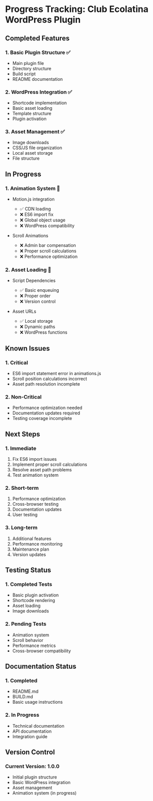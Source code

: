 # Progress Tracking: Club Ecolatina WordPress Plugin

## Completed Features

### 1. Basic Plugin Structure ✅

-   Main plugin file
-   Directory structure
-   Build script
-   README documentation

### 2. WordPress Integration ✅

-   Shortcode implementation
-   Basic asset loading
-   Template structure
-   Plugin activation

### 3. Asset Management ✅

-   Image downloads
-   CSS/JS file organization
-   Local asset storage
-   File structure

## In Progress

### 1. Animation System 🔄

-   Motion.js integration

    -   ✅ CDN loading
    -   ❌ ES6 import fix
    -   ❌ Global object usage
    -   ❌ WordPress compatibility

-   Scroll Animations
    -   ❌ Admin bar compensation
    -   ❌ Proper scroll calculations
    -   ❌ Performance optimization

### 2. Asset Loading 🔄

-   Script Dependencies

    -   ✅ Basic enqueuing
    -   ❌ Proper order
    -   ❌ Version control

-   Asset URLs
    -   ✅ Local storage
    -   ❌ Dynamic paths
    -   ❌ WordPress functions

## Known Issues

### 1. Critical

-   ES6 import statement error in animations.js
-   Scroll position calculations incorrect
-   Asset path resolution incomplete

### 2. Non-Critical

-   Performance optimization needed
-   Documentation updates required
-   Testing coverage incomplete

## Next Steps

### 1. Immediate

1. Fix ES6 import issues
2. Implement proper scroll calculations
3. Resolve asset path problems
4. Test animation system

### 2. Short-term

1. Performance optimization
2. Cross-browser testing
3. Documentation updates
4. User testing

### 3. Long-term

1. Additional features
2. Performance monitoring
3. Maintenance plan
4. Version updates

## Testing Status

### 1. Completed Tests

-   Basic plugin activation
-   Shortcode rendering
-   Asset loading
-   Image downloads

### 2. Pending Tests

-   Animation system
-   Scroll behavior
-   Performance metrics
-   Cross-browser compatibility

## Documentation Status

### 1. Completed

-   README.md
-   BUILD.md
-   Basic usage instructions

### 2. In Progress

-   Technical documentation
-   API documentation
-   Integration guide

## Version Control

### Current Version: 1.0.0

-   Initial plugin structure
-   Basic WordPress integration
-   Asset management
-   Animation system (in progress)
